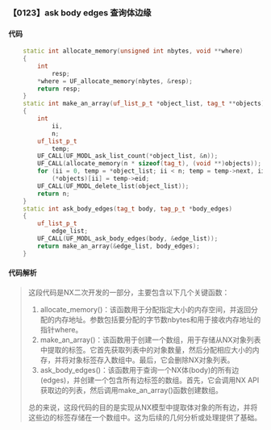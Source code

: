 ### 【0123】ask body edges 查询体边缘

#### 代码

```cpp
    static int allocate_memory(unsigned int nbytes, void **where)  
    {  
        int  
            resp;  
        *where = UF_allocate_memory(nbytes, &resp);  
        return resp;  
    }  
    static int make_an_array(uf_list_p_t *object_list, tag_t **objects)  
    {  
        int  
            ii,  
            n;  
        uf_list_p_t  
            temp;  
        UF_CALL(UF_MODL_ask_list_count(*object_list, &n));  
        UF_CALL(allocate_memory(n * sizeof(tag_t), (void **)objects));  
        for (ii = 0, temp = *object_list; ii < n; temp = temp->next, ii++)  
            (*objects)[ii] = temp->eid;  
        UF_CALL(UF_MODL_delete_list(object_list));  
        return n;  
    }  
    static int ask_body_edges(tag_t body, tag_p_t *body_edges)  
    {  
        uf_list_p_t  
            edge_list;  
        UF_CALL(UF_MODL_ask_body_edges(body, &edge_list));  
        return make_an_array(&edge_list, body_edges);  
    }

```

#### 代码解析

> 这段代码是NX二次开发的一部分，主要包含以下几个关键函数：
>
> 1. allocate_memory()：该函数用于分配指定大小的内存空间，并返回分配的内存地址。参数包括要分配的字节数nbytes和用于接收内存地址的指针where。
> 2. make_an_array()：该函数用于创建一个数组，用于存储从NX对象列表中提取的标签。它首先获取列表中的对象数量，然后分配相应大小的内存，并将对象标签存入数组中。最后，它会删除NX对象列表。
> 3. ask_body_edges()：该函数用于查询一个NX体(body)的所有边(edges)，并创建一个包含所有边标签的数组。首先，它会调用NX API获取边的列表，然后调用make_an_array()函数创建数组。
>
> 总的来说，这段代码的目的是实现从NX模型中提取体对象的所有边，并将这些边的标签存储在一个数组中。这为后续的几何分析或处理提供了基础。
>
